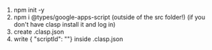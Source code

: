 1. npm init -y
2. npm i @types/google-apps-script (outside of the src folder!)
   (if you don't have clasp install it and log in)
3. create .clasp.json
4. write { "scriptId": "<YOUR SCRIPT ID>"} inside .clasp.json
